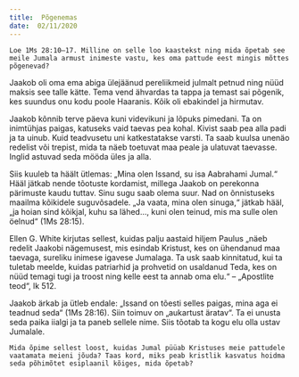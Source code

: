 ```yaml
---
title:  Põgenemas  
date:  02/11/2020  
---
```


`Loe 1Ms 28:10–17. Milline on selle loo kaastekst ning mida õpetab see meile Jumala armust inimeste vastu, kes oma pattude eest mingis mõttes põgenevad?`

Jaakob oli oma ema abiga ülejäänud pereliikmeid julmalt petnud ning nüüd maksis see talle kätte. Tema vend ähvardas ta tappa ja temast sai põgenik, kes suundus onu kodu poole Haaranis. Kõik oli ebakindel ja hirmutav.

Jaakob kõnnib terve päeva kuni videvikuni ja lõpuks pimedani. Ta on inimtühjas paigas, katuseks vaid taevas pea kohal. Kivist saab pea alla padi ja ta uinub. Kuid teadvusetu uni katkestatakse varsti. Ta saab kuulsa unenäo redelist või trepist, mida ta näeb toetuvat maa peale ja ulatuvat taevasse. Inglid astuvad seda mööda üles ja alla.

Siis kuuleb ta häält ütlemas: „Mina olen Issand, su isa Aabrahami Jumal.“ Hääl jätkab nende tõotuste kordamist, millega Jaakob on perekonna pärimuste kaudu tuttav. Sinu sugu saab olema suur. Nad on õnnistuseks maailma kõikidele suguvõsadele. „Ja vaata, mina olen sinuga,“ jätkab hääl, „ja hoian sind kõikjal, kuhu sa lähed…, kuni olen teinud, mis ma sulle olen öelnud“ (1Ms 28:15).

Ellen G. White kirjutas sellest, kuidas palju aastaid hiljem Paulus „näeb redelit Jaakobi nägemusest, mis esindab Kristust, kes on ühendanud maa taevaga, sureliku inimese igavese Jumalaga. Ta usk saab kinnitatud, kui ta tuletab meelde, kuidas patriarhid ja prohvetid on usaldanud Teda, kes on nüüd temagi tugi ja troost ning kelle eest ta annab oma elu.“ – „Apostlite teod“, lk 512.

Jaakob ärkab ja ütleb endale: „Issand on tõesti selles paigas, mina aga ei teadnud seda“ (1Ms 28:16). Siin toimuv on „aukartust äratav“. Ta ei unusta seda paika iialgi ja ta paneb sellele nime. Siis tõotab ta kogu elu olla ustav Jumalale.

`Mida õpime sellest loost, kuidas Jumal püüab Kristuses meie pattudele vaatamata meieni jõuda? Taas kord, miks peab kristlik kasvatus hoidma seda põhimõtet esiplaanil kõiges, mida õpetab?`